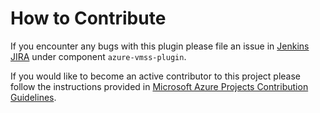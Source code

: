 # How to Contribute

If you encounter any bugs with this plugin please file an issue in [Jenkins JIRA](https://issues.jenkins-ci.org) under component `azure-vmss-plugin`.

If you would like to become an active contributor to this project please follow the instructions provided in [Microsoft Azure Projects Contribution Guidelines](http://azure.github.com/guidelines.html).
